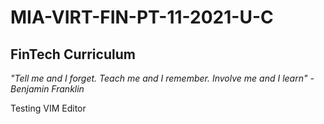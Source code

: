 # MIA-VIRT-FIN-PT-11-2021-U-C

## FinTech Curriculum

_"Tell me and I forget. Teach me and I remember. Involve me and I learn" - Benjamin Franklin_


Testing VIM Editor